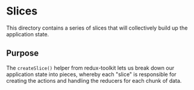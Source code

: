 # Slices

This directory contains a series of slices that will collectively build up the application state.

## Purpose

The `createSlice()` helper from redux-toolkit lets us break down our application state into pieces, whereby each "slice" is responsible for creating the actions and handling the reducers for each chunk of data.